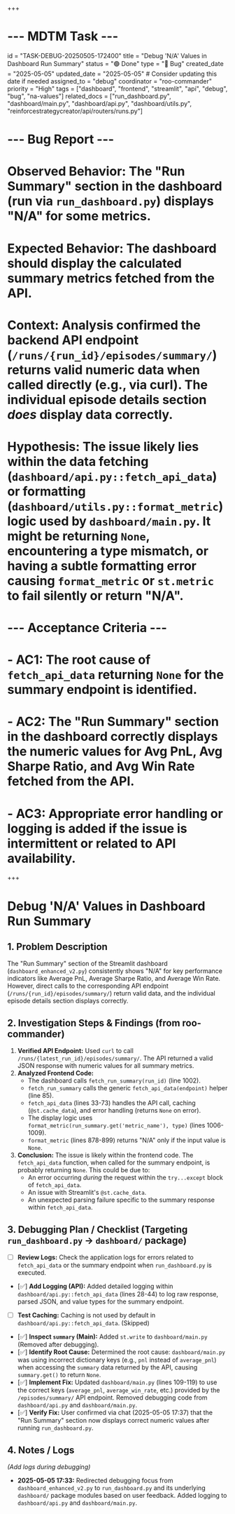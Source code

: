 +++
# --- MDTM Task ---
id = "TASK-DEBUG-20250505-172400"
title = "Debug 'N/A' Values in Dashboard Run Summary"
status = "🟢 Done"
type = "🐞 Bug"
created_date = "2025-05-05"
updated_date = "2025-05-05" # Consider updating this date if needed
assigned_to = "debug"
coordinator = "roo-commander"
priority = "High"
tags = ["dashboard", "frontend", "streamlit", "api", "debug", "bug", "na-values"]
related_docs = ["run_dashboard.py", "dashboard/main.py", "dashboard/api.py", "dashboard/utils.py", "reinforcestrategycreator/api/routers/runs.py"]
# --- Bug Report ---
# **Observed Behavior:** The "Run Summary" section in the dashboard (run via `run_dashboard.py`) displays "N/A" for some metrics.
# **Expected Behavior:** The dashboard should display the calculated summary metrics fetched from the API.
# **Context:** Analysis confirmed the backend API endpoint (`/runs/{run_id}/episodes/summary/`) returns valid numeric data when called directly (e.g., via curl). The individual episode details section *does* display data correctly.
# **Hypothesis:** The issue likely lies within the data fetching (`dashboard/api.py::fetch_api_data`) or formatting (`dashboard/utils.py::format_metric`) logic used by `dashboard/main.py`. It might be returning `None`, encountering a type mismatch, or having a subtle formatting error causing `format_metric` or `st.metric` to fail silently or return "N/A".
# --- Acceptance Criteria ---
# - AC1: The root cause of `fetch_api_data` returning `None` for the summary endpoint is identified.
# - AC2: The "Run Summary" section in the dashboard correctly displays the numeric values for Avg PnL, Avg Sharpe Ratio, and Avg Win Rate fetched from the API.
# - AC3: Appropriate error handling or logging is added if the issue is intermittent or related to API availability.
+++

# Debug 'N/A' Values in Dashboard Run Summary

## 1. Problem Description

The "Run Summary" section of the Streamlit dashboard (`dashboard_enhanced_v2.py`) consistently shows "N/A" for key performance indicators like Average PnL, Average Sharpe Ratio, and Average Win Rate. However, direct calls to the corresponding API endpoint (`/runs/{run_id}/episodes/summary/`) return valid data, and the individual episode details section displays correctly.

## 2. Investigation Steps & Findings (from roo-commander)

1.  **Verified API Endpoint:** Used `curl` to call `/runs/{latest_run_id}/episodes/summary/`. The API returned a valid JSON response with numeric values for all summary metrics.
2.  **Analyzed Frontend Code:**
    *   The dashboard calls `fetch_run_summary(run_id)` (line 1002).
    *   `fetch_run_summary` calls the generic `fetch_api_data(endpoint)` helper (line 85).
    *   `fetch_api_data` (lines 33-73) handles the API call, caching (`@st.cache_data`), and error handling (returns `None` on error).
    *   The display logic uses `format_metric(run_summary.get('metric_name'), type)` (lines 1006-1009).
    *   `format_metric` (lines 878-899) returns "N/A" only if the input value is `None`.
3.  **Conclusion:** The issue is likely within the frontend code. The `fetch_api_data` function, when called for the summary endpoint, is probably returning `None`. This could be due to:
    *   An error occurring *during* the request within the `try...except` block of `fetch_api_data`.
    *   An issue with Streamlit's `@st.cache_data`.
    *   An unexpected parsing failure specific to the summary response within `fetch_api_data`.

## 3. Debugging Plan / Checklist (Targeting `run_dashboard.py` -> `dashboard/` package)

-   [ ] **Review Logs:** Check the application logs for errors related to `fetch_api_data` or the summary endpoint when `run_dashboard.py` is executed.
-   [✅] **Add Logging (API):** Added detailed logging within `dashboard/api.py::fetch_api_data` (lines 28-44) to log raw response, parsed JSON, and value types for the summary endpoint.
-   [ ] **Test Caching:** Caching is not used by default in `dashboard/api.py::fetch_api_data`. (Skipped)
-   [✅] **Inspect `summary` (Main):** Added `st.write` to `dashboard/main.py` (Removed after debugging).
-   [✅] **Identify Root Cause:** Determined the root cause: `dashboard/main.py` was using incorrect dictionary keys (e.g., `pnl` instead of `average_pnl`) when accessing the `summary` data returned by the API, causing `summary.get()` to return `None`.
-   [✅] **Implement Fix:** Updated `dashboard/main.py` (lines 109-119) to use the correct keys (`average_pnl`, `average_win_rate`, etc.) provided by the `/episodes/summary/` API endpoint. Removed debugging code from `dashboard/api.py` and `dashboard/main.py`.
-   [✅] **Verify Fix:** User confirmed via chat (2025-05-05 17:37) that the "Run Summary" section now displays correct numeric values after running `run_dashboard.py`.

## 4. Notes / Logs

*(Add logs during debugging)*
*   **2025-05-05 17:33:** Redirected debugging focus from `dashboard_enhanced_v2.py` to `run_dashboard.py` and its underlying `dashboard/` package modules based on user feedback. Added logging to `dashboard/api.py` and `dashboard/main.py`.